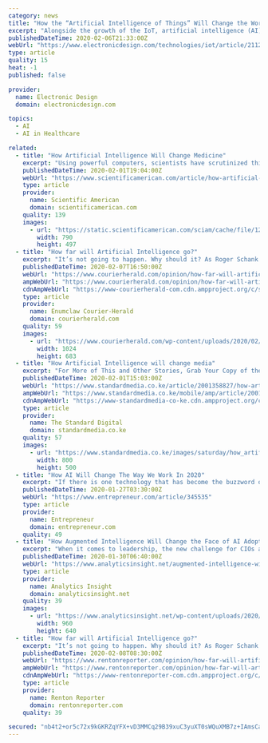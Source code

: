 ```yaml
---
category: news
title: "How the “Artificial Intelligence of Things” Will Change the World as We Know It"
excerpt: "Alongside the growth of the IoT, artificial intelligence (AI) has emerged as the next technology phenomenon ... Where latency means inefficiency, and inefficiency costs money, voice interfaces must be built on the AIoT, not the cloud. Domestic healthcare is another sector that could benefit significantly from AIoT. AIoT-enabled devices ..."
publishedDateTime: 2020-02-06T21:33:00Z
webUrl: "https://www.electronicdesign.com/technologies/iot/article/21122431/how-the-artificial-intelligence-of-things-will-change-the-world-as-we-know-it"
type: article
quality: 15
heat: -1
published: false

provider:
  name: Electronic Design
  domain: electronicdesign.com

topics:
  - AI
  - AI in Healthcare

related:
  - title: "How Artificial Intelligence Will Change Medicine"
    excerpt: "Using powerful computers, scientists have scrutinized this bounty with some fine results, but it has become clear that we can learn much more with an assist from artificial intelligence. Over the next decade deep-learning neural networks will likely transform how we look for patterns in data and how research is conducted and applied to human ..."
    publishedDateTime: 2020-02-01T19:04:00Z
    webUrl: "https://www.scientificamerican.com/article/how-artificial-intelligence-will-change-medicine/"
    type: article
    provider:
      name: Scientific American
      domain: scientificamerican.com
    quality: 139
    images:
      - url: "https://static.scientificamerican.com/sciam/cache/file/12E666E8-C229-4FDB-A12A437CAD23F0E0.jpg"
        width: 790
        height: 497
  - title: "How far will Artificial Intelligence go?"
    excerpt: "It’s not going to happen. Why should it? As Roger Schank notes in his article on “Artificial Intelligence” in the book, “This Idea Must Die”: “You’ll never have a friendly household robot with whom you can have deep, meaningful conversations.” We already have humans we can relate to who are far more complex than any computer."
    publishedDateTime: 2020-02-07T16:50:00Z
    webUrl: "https://www.courierherald.com/opinion/how-far-will-artificial-intelligence-go/"
    ampWebUrl: "https://www.courierherald.com/opinion/how-far-will-artificial-intelligence-go/?amp"
    cdnAmpWebUrl: "https://www-courierherald-com.cdn.ampproject.org/c/s/www.courierherald.com/opinion/how-far-will-artificial-intelligence-go/?amp"
    type: article
    provider:
      name: Enumclaw Courier-Herald
      domain: courierherald.com
    quality: 59
    images:
      - url: "https://www.courierherald.com/wp-content/uploads/2020/02/20393828_web1_Opinion-Elfers-ECH-200205-Elfers-Mug_1.jpg"
        width: 1024
        height: 683
  - title: "How Artificial Intelligence will change media"
    excerpt: "For More of This and Other Stories, Grab Your Copy of the Standard Newspaper. Subscribe Now »"
    publishedDateTime: 2020-02-01T15:03:00Z
    webUrl: "https://www.standardmedia.co.ke/article/2001358827/how-artificial-intelligence-will-change-media"
    ampWebUrl: "https://www.standardmedia.co.ke/mobile/amp/article/2001358827/how-artificial-intelligence-will-change-media"
    cdnAmpWebUrl: "https://www-standardmedia-co-ke.cdn.ampproject.org/c/s/www.standardmedia.co.ke/mobile/amp/article/2001358827/how-artificial-intelligence-will-change-media"
    type: article
    provider:
      name: The Standard Digital
      domain: standardmedia.co.ke
    quality: 57
    images:
      - url: "https://www.standardmedia.co.ke/images/saturday/how_artificial_intel5e3593e117b93.jpg"
        width: 800
        height: 500
  - title: "How AI Will Change The Way We Work In 2020"
    excerpt: "If there is one technology that has become the buzzword of this decade, it would be artificial intelligence (AI). In the beginning of 2010s, consumer natural-language processing (NLP) allowed us to talk to our phones and control smart home appliances reliably. At the time, a lot of people expected NLP to explode in other domains, but it never ..."
    publishedDateTime: 2020-01-27T03:30:00Z
    webUrl: "https://www.entrepreneur.com/article/345535"
    type: article
    provider:
      name: Entrepreneur
      domain: entrepreneur.com
    quality: 49
  - title: "How Augmented Intelligence Will Change the Face of AI Adoption in 2020?"
    excerpt: "When it comes to leadership, the new challenge for CIOs adopting AI technologies comes down to one thing: ethics. It has now become paramount that CIOs know what uses of AI could cause problems – whether bad, biased or unethical – and what they can do to make sure their business remains on the right side. In 2020, the industry will see CIOs ..."
    publishedDateTime: 2020-01-30T06:40:00Z
    webUrl: "https://www.analyticsinsight.net/augmented-intelligence-will-change-face-ai-adoption-2020/"
    type: article
    provider:
      name: Analytics Insight
      domain: analyticsinsight.net
    quality: 39
    images:
      - url: "https://www.analyticsinsight.net/wp-content/uploads/2020/01/augin.jpg"
        width: 960
        height: 640
  - title: "How far will Artificial Intelligence go?"
    excerpt: "It’s not going to happen. Why should it? As Roger Schank notes in his article on “Artificial Intelligence” in the book, “This Idea Must Die”: “You’ll never have a friendly household robot with whom you can have deep, meaningful conversations.” We already have humans we can relate to who are far more complex than any computer."
    publishedDateTime: 2020-02-08T08:30:00Z
    webUrl: "https://www.rentonreporter.com/opinion/how-far-will-artificial-intelligence-go/"
    ampWebUrl: "https://www.rentonreporter.com/opinion/how-far-will-artificial-intelligence-go/?amp"
    cdnAmpWebUrl: "https://www-rentonreporter-com.cdn.ampproject.org/c/s/www.rentonreporter.com/opinion/how-far-will-artificial-intelligence-go/?amp"
    type: article
    provider:
      name: Renton Reporter
      domain: rentonreporter.com
    quality: 39

secured: "nb4t2+or5c72x9kGKRZqYFX+vD3MMCq29B39xuC3yuXT0sWQuXMB7z+IAmsCaqPasBIjYHpDBWyFhZkXauHYyHOITUE89uPhRz8y/1CigYVwRJG0TPQQkztkhh0h0DVBAtJQ1SAkJK7uY+EqNy2QN556AIz3st5sRMsHW6UvZkIpjJBX3nxL/tJnYzSKwzpRHLJfvHC+zgG06g4grW/PZguuMBODUVqASyBeu8WKkhOwepFdzaQE/+cBB6641gVDsDEtpjmuZZ21OItcQakUVOcUJzkeCW7ovR0AvlsTIsoKZTGIKTHniGj6E0+uQIa41q3kqTiIZau3wq2cMl69eD9pKnBy5Xa4Wdp0LhZuUA7qK/XRaYGyCVzaE+jT0lv5llBSxsc9U2fXKvARZpo56ry0XsrFqPlU0Z4pDZ/JmsNXj90wqmWJeoyp3IDVTRKRYktlaGJbTSjrbkk7sU1qH2VWwEg8uk9WyQu6Tsfd3yQ=;3MowdJr1qH2ivWDjhbK2xA=="
---
```



